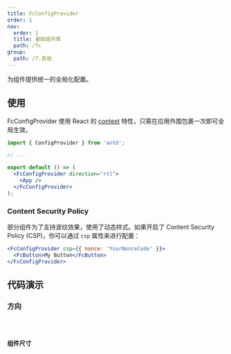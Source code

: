 ```yaml
---
title: FcConfigProvider
order: 1
nav:
  order: 1
  title: 基础组件库
  path: /fc
group:
  path: /7.其他
---
```


为组件提供统一的全局化配置。

## 使用

FcConfigProvider 使用 React 的 [context](https://facebook.github.io/react/docs/context.html) 特性，只需在应用外围包裹一次即可全局生效。

```jsx pure
import { ConfigProvider } from 'antd';

// ...

export default () => (
  <FcConfigProvider direction="rtl">
    <App />
  </FcConfigProvider>
);
```

### Content Security Policy

部分组件为了支持波纹效果，使用了动态样式。如果开启了 Content Security Policy (CSP)，你可以通过 `csp` 属性来进行配置：

```jsx pure
<FcConfigProvider csp={{ nonce: 'YourNonceCode' }}>
  <FcButton>My Button</FcButton>
</FcConfigProvider>
```

## 代码演示

### 方向
<code src="./demo/base01.tsx" />

### 组件尺寸
<code src="./demo/base02.tsx" />
